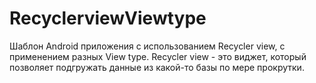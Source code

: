 # RecyclerviewViewtype
Шаблон Android приложения с использованием Recycler view, с применением разных View type. Recycler view - это виджет, который позволяет подгружать данные из какой-то базы по мере прокрутки.
